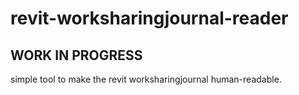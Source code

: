 # revit-worksharingjournal-reader

## WORK IN PROGRESS

simple tool to make the revit worksharingjournal human-readable.